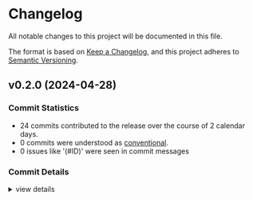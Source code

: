 # Changelog

All notable changes to this project will be documented in this file.

The format is based on [Keep a Changelog](https://keepachangelog.com/en/1.0.0/),
and this project adheres to [Semantic Versioning](https://semver.org/spec/v2.0.0.html).

## v0.2.0 (2024-04-28)

### Commit Statistics

<csr-read-only-do-not-edit/>

 - 24 commits contributed to the release over the course of 2 calendar days.
 - 0 commits were understood as [conventional](https://www.conventionalcommits.org).
 - 0 issues like '(#ID)' were seen in commit messages

### Commit Details

<csr-read-only-do-not-edit/>

<details><summary>view details</summary>

 * **Uncategorized**
    - Adjusting changelogs prior to release of llm-daemon v0.2.0 ([`b3f879f`](https://github.com/blmarket/llm-daemon/commit/b3f879fb594e6d2b194de806b969b67c9dcd384c))
    - Adjusting changelogs prior to release of llm-daemon v0.1.4 ([`71f8c5e`](https://github.com/blmarket/llm-daemon/commit/71f8c5e2f8f4685850be226d5b4e158862f8d0f3))
    - Make mlc daemon test code to use ready ([`14f3f9d`](https://github.com/blmarket/llm-daemon/commit/14f3f9df89896d334bcc5e709ec36f12e9386f61))
    - Change mlc-serv python version from 3.11 to 3.10 ([`7c99f3a`](https://github.com/blmarket/llm-daemon/commit/7c99f3ae167d1c5be04ced4299818668f9c5b1ad))
    - Better api base endpoint ([`6e79b4a`](https://github.com/blmarket/llm-daemon/commit/6e79b4a179f439d3f451962743703a383ff97b33))
    - Wait longer for initial ready ([`4d4d705`](https://github.com/blmarket/llm-daemon/commit/4d4d705b05de8234705122eac0f6fdedf493e081))
    - Use endpoint from the config ([`c170651`](https://github.com/blmarket/llm-daemon/commit/c170651fce6d1360d4fc9e89d95928e89cb22d2e))
    - Update example with expect ([`4eb03ba`](https://github.com/blmarket/llm-daemon/commit/4eb03ba80f21a15440789dddec048474d7e0a517))
    - Daemon to provide config ([`e3dd01b`](https://github.com/blmarket/llm-daemon/commit/e3dd01bc5baba2d10c4e583aa9a8b3e019f82959))
    - Example working with more cases ([`d4d2a57`](https://github.com/blmarket/llm-daemon/commit/d4d2a57abcd100a6ea87243b0db602eccdc14362))
    - Version 0.1.3 ([`d1c9b6e`](https://github.com/blmarket/llm-daemon/commit/d1c9b6e5f15a433ee3910d424870b9fdff645349))
    - Quite simple example for now ([`2efb7fa`](https://github.com/blmarket/llm-daemon/commit/2efb7fa0f9ed4034b6e0c68379456c97ecb7536d))
    - Fix daemon to infinite loop.. ([`2be3e31`](https://github.com/blmarket/llm-daemon/commit/2be3e31b70418bf64af16d92bb460ae022e6bf8d))
    - Version 0.1.2 ([`26aa15f`](https://github.com/blmarket/llm-daemon/commit/26aa15f23343e0004ab0baa018735094e0458380))
    - Better logging ([`6bdc925`](https://github.com/blmarket/llm-daemon/commit/6bdc9256cac30380df49c0bd6a257f6260c02f6c))
    - Bump versions to 0.1.1 ([`6ed8b48`](https://github.com/blmarket/llm-daemon/commit/6ed8b48a241ce41f2c0b0e65e2e8628d3de3d2fa))
    - Placeholder for integration tests ([`6dfbd74`](https://github.com/blmarket/llm-daemon/commit/6dfbd749cf3c1103744c7733a8ad4b8f6da9b253))
    - Remove external TLS dependency ([`3d4bdd9`](https://github.com/blmarket/llm-daemon/commit/3d4bdd9fc641ff20412d79a07015ed5d915b94ab))
    - Update version ([`d989836`](https://github.com/blmarket/llm-daemon/commit/d9898363c46dbdd4e13d532176d39b8938ff38d7))
    - Apply a new formatting rule ([`a986600`](https://github.com/blmarket/llm-daemon/commit/a986600e343dd84acea140ed9c2395f13429ff79))
    - Fix daemon not to listen heartbeat on Mac ([`4ab243a`](https://github.com/blmarket/llm-daemon/commit/4ab243ad572dc229b578fce621ace0e338500afa))
    - Move README to package location ([`5032f95`](https://github.com/blmarket/llm-daemon/commit/5032f95e807f84040bbdd05595df399261fe9e12))
    - Update package metadata ([`2c0854c`](https://github.com/blmarket/llm-daemon/commit/2c0854c2bc1c0abe8953d465c86b4137c1523922))
    - Init project ([`cc1d073`](https://github.com/blmarket/llm-daemon/commit/cc1d073c6ac4fc90619aedae32cd8119a5c2e46d))
</details>

